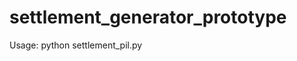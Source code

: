 settlement_generator_prototype
==============================

Usage: python settlement_pil.py <number of houses>
